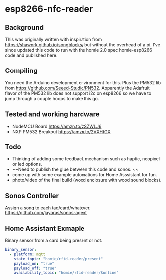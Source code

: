 # esp8266-nfc-reader
## Background
This was originally written with inspiration from https://shawnrk.github.io/songblocks/ but without the overhead of a pi.  I've since updated this code to run with the homie 2.0 spec homie-esp8266 code and published here.

## Compiling
You need the Arduino development environment for this. Plus the PM532 lib from https://github.com/Seeed-Studio/PN532. Apparently the Adafruit flavor of the PM532 lib does not support i2c on esp8266 so we have to jump through a couple hoops to make this go.

## Tested and working hardware
* NodeMCU Board https://amzn.to/2SZWLJ6
* NXP PM532 Breakout https://amzn.to/2VXHtGX

## Todo
* Thinking of adding some feedback mechanism such as haptic, neopixel or led options.
* ~~Need to publish the glue between this code and sonos. ~~
* come up with some example automations for Home Asssistant for fun.
* photo/video of the final build (wood enclosure with wood sound blocks).

## Sonos Controller 
Assign a song to each tag/card/whatever.
https://github.com/jayaras/sonos-agent


## Home Assistant Exmaple
Binary sensor from a card being present or not.
```yaml
binary_sensor:
  - platform: mqtt
    state_topic: "homie/rfid-reader/present"
    payload_on: "true"
    payload_off: "true"
    availability_topic: "homie/rfid-reader/$online"
```
